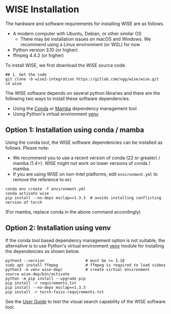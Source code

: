 # WISE Installation

The hardware and software requirements for installing WISE are as follows.

 * A modern computer with Ubuntu, Debian, or other similar OS
    * There may be installation issues on macOS and Windows. We recommend using a Linux environment (or WSL) for now
 * Python version 3.10 (or higher)
 * ffmpeg 4.4.2 (or higher)

To install WISE, we first download the WISE source code.

```
## 1. Get the code
git clone -b wise2-integration https://gitlab.com/vgg/wise/wise.git
cd wise
```

The WISE software depends on several python libraries and there are the
following two ways to install these software dependencies.

 - Using the [Conda](https://docs.conda.io/en/latest/) or [Mamba](https://mamba.readthedocs.io/en/latest/index.html) dependency management tool
 - Using Python's virtual environment [venv](https://docs.python.org/3/library/venv.html)

## Option 1: Installation using conda / mamba
Using the conda tool, the WISE software dependencies can be installed as follows. Please note:
- We recommend you to use a recent version of conda (22 or greater) / mamba (1.4+). WISE might not work on lower versions of conda / mamba.
- If you are using WISE on non-Intel platforms, edit `environment.yml` to remove the reference to `mkl`

```
conda env create -f environment.yml
conda activate wise
pip install --no-deps msclap==1.3.3  # avoids installing conflicting version of torch
```

(For mamba, replace conda in the above command accordingly)

## Option 2: Installation using venv
If the conda tool based dependency management option is not suitable, the alternative
is to use Python's virtual environment [venv](https://docs.python.org/3/library/venv.html)
module for installing the dependencies as shown below.

```
python3 --version                  # must be >= 3.10
sudo apt install ffmpeg            # ffmpeg is required to load videos
python3 -m venv wise-dep/          # create virtual environment
source wise-dep/bin/activate
python -m pip install --upgrade pip
pip install -r requirements.txt
pip install --no-deps msclap==1.3.3
pip install -r torch-faiss-requirements.txt
```

See the [User Guide](UserGuide.md) to test the visual search capability of the WISE
software tool.
